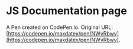 # JS Documentation page

A Pen created on CodePen.io. Original URL: [https://codepen.io/maxdatex/pen/NWvRbwv](https://codepen.io/maxdatex/pen/NWvRbwv).


